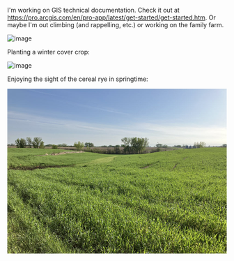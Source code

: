 I'm working on GIS technical documentation. Check it out at https://pro.arcgis.com/en/pro-app/latest/get-started/get-started.htm. Or maybe I'm out climbing (and rappelling, etc.) or working on the family farm.

![image](https://github.com/rgarrity/rgarrity/assets/7049342/bf38bf4b-1277-427d-a68f-8d587ecaaedf)

Planting a winter cover crop:

![image](https://github.com/rgarrity/rgarrity/blob/main/planting-rye-nov-2022.GIF)

Enjoying the sight of the cereal rye in springtime:

![image](cereal-rye-cover-crop.jpg)
